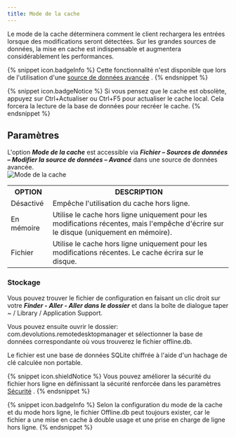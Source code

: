 ```yaml
---
title: Mode de la cache
---
```

Le mode de la cache déterminera comment le client rechargera les entrées lorsque des modifications seront détectées. Sur les grandes sources de données, la mise en cache est indispensable et augmentera considérablement les performances. 

{% snippet icon.badgeInfo %} 
Cette fonctionnalité n&apos;est disponible que lors de l&apos;utilisation d&apos;une [source de données avancée](/fr/rdm/mac/data-sources/data-sources-types/advanced-data-sources/) . 
{% endsnippet %}
 
{% snippet icon.badgeNotice %} 
Si vous pensez que le cache est obsolète, appuyez sur Ctrl+Actualiser ou Ctrl+F5 pour actualiser le cache local. Cela forcera la lecture de la base de données pour recréer le cache. 
{% endsnippet %}
 

## Paramètres 

L&apos;option ***Mode de la cache*** est accessible via ***Fichier – Sources de données – Modifier la source de données – Avancé*** dans une source de données avancée.  
![Mode de la cache](/img/fr/rdm/mac/clip4511.png) 

<table>
	<tr>
		<th>
OPTION 
		</th>
		<th>
DESCRIPTION 
		</th>
	</tr>
	<tr>
		<td>
Désactivé 
		</td>
		<td>
Empêche l&apos;utilisation du cache hors ligne. 
		</td>
	</tr>
	<tr>
		<td>
En mémoire 
		</td>
		<td>
Utilise le cache hors ligne uniquement pour les modifications récentes, mais l&apos;empêche d&apos;écrire sur le disque (uniquement en mémoire). 
		</td>
	</tr>
	<tr>
		<td>
Fichier 
		</td>
		<td>
Utilise le cache hors ligne uniquement pour les modifications récentes. Le cache écrira sur le disque. 
		</td>
	</tr>
</table>

### Stockage 

Vous pouvez trouver le fichier de configuration en faisant un clic droit sur votre ***Finder - Aller - Aller dans le dossier*** et dans la boîte de dialogue taper ~ / Library / Application Support.  

Vous pouvez ensuite ouvrir le dossier: com.devolutions.remotedesktopmanager et sélectionner la base de données correspondante où vous trouverez le fichier offline.db.  

Le fichier est une base de données SQLite chiffrée à l&apos;aide d&apos;un hachage de clé calculée non portable.  

{% snippet icon.shieldNotice %} 
Vous pouvez améliorer la sécurité du fichier hors ligne en définissant la sécurité renforcée dans les paramètres [Sécurité](/fr/rdm/mac/commands/file/preferences/security/) . 
{% endsnippet %}
 
{% snippet icon.badgeInfo %} 
Selon la configuration du mode de la cache et du mode hors ligne, le fichier Offline.db peut toujours exister, car le fichier a une mise en cache à double usage et une prise en charge de ligne hors ligne. 
{% endsnippet %}
 

